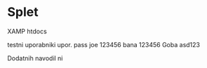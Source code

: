 # Splet

XAMP htdocs

testni uporabniki
upor. 	pass
joe 	123456
bana 	123456
Goba 	asd123

Dodatnih navodil ni

